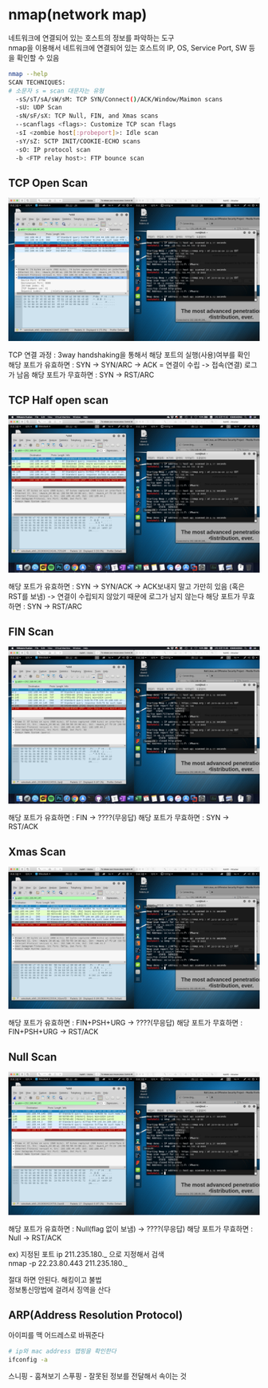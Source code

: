# nmap(network map)

네트워크에 연결되어 있는 호스트의 정보를 파악하는 도구  
nmap을 이용해서 네트워크에 연결되어 있는 호스트의 IP, OS, Service Port, SW 등을 확인할 수 있음

```bash
nmap --help
SCAN TECHNIQUES:
# 소문자 s = scan 대문자는 유형
  -sS/sT/sA/sW/sM: TCP SYN/Connect()/ACK/Window/Maimon scans
  -sU: UDP Scan
  -sN/sF/sX: TCP Null, FIN, and Xmas scans
  --scanflags <flags>: Customize TCP scan flags
  -sI <zombie host[:probeport]>: Idle scan
  -sY/sZ: SCTP INIT/COOKIE-ECHO scans
  -sO: IP protocol scan
  -b <FTP relay host>: FTP bounce scan
```

## TCP Open Scan

![tcp open scan](../imgs/tcpopenscan.png)

TCP 연결 과정 : 3way handshaking을 통해서 해당 포트의 실행(사용)여부를 확인  
해당 포트가 유효하면 : SYN -> SYN/ARC -> ACK = 연결이 수립 -> 접속(연결) 로그가 남음
해당 포트가 무효하면 : SYN -> RST/ARC

## TCP Half open scan

![tcp half open scan](../imgs/halfopen.png)

해당 포트가 유효하면 : SYN -> SYN/ACK -> ACK보내지 말고 가만히 있음 (혹은 RST를 보냄) -> 연결이 수립되지 않았기 때문에 로그가 남지 않는다
해당 포트가 무효하면 : SYN -> RST/ARC

## FIN Scan

![tcp fin scan](../imgs/finscan.png)

해당 포트가 유효하면 : FIN -> ????(무응답)
해당 포트가 무효하면 : SYN -> RST/ACK

## Xmas Scan

![tcp xmas scan](../imgs/xmasscan.png)

해당 포트가 유효하면 : FIN+PSH+URG -> ????(무응답)
해당 포트가 무효하면 : FIN+PSH+URG -> RST/ACK

## Null Scan

![tcp null scan](../imgs/nullscan.png)

해당 포트가 유효하면 : Null(flag 없이 보냄) -> ????(무응답)
해당 포트가 무효하면 : Null -> RST/ACK

ex) 지정된 포트 ip 211.235.180._ 으로 지정해서 검색  
nmap -p 22.23.80.443 211.235.180._

절대 하면 안된다. 해킹이고 불법  
정보통신망법에 걸려서 징역을 산다

## ARP(Address Resolution Protocol)

아이피를 맥 어드레스로 바꿔준다

```bash
# ip와 mac address 맵핑을 확인한다
ifconfig -a
```

스니핑 - 훔쳐보기
스푸핑 - 잘못된 정보를 전달해서 속이는 것
